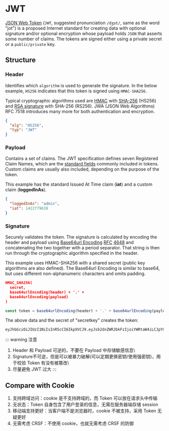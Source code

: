 # JWT

[JSON Web Token](https://jwt.io/) (`JWT`, suggested pronunciation `/dʒɒt/`, same as the word "jot") is a proposed Internet standard for creating data with optional signature and/or optional encryption whose payload holds `JSON` that asserts some number of claims. The tokens are signed either using a private secret or a `public/private` key.

## Structure

### Header

Identifies which `algorithm` is used to generate the signature. In the below example, `HS256` indicates that this token is signed using `HMAC-SHA256`.

Typical cryptographic algorithms used are [HMAC](https://en.wikipedia.org/wiki/HMAC) with [SHA-256](https://en.wikipedia.org/wiki/SHA-2) (HS256) and [RSA signature](https://en.wikipedia.org/wiki/Digital_signature) with SHA-256 (RS256). JWA (JSON Web Algorithms) RFC 7518 introduces many more for both authentication and encryption.

```json
{
  "alg": "HS256",
  "typ": "JWT"
}
```

### Payload

Contains a set of claims. The JWT specification defines seven Registered Claim Names, which are the [standard fields](https://en.wikipedia.org/wiki/JSON_Web_Token#Standard_fields) commonly included in tokens. Custom claims are usually also included, depending on the purpose of the token.

This example has the standard Issued At Time claim (**iat**) and a custom claim (**loggedInAs**).

```json
{
  "loggedInAs": "admin",
  "iat": 1422779638
}
```

### Signature

Securely validates the token. The signature is calculated by encoding the header and payload using [Base64url Encoding](https://en.wikipedia.org/wiki/Base64#URL_applications) [RFC](https://en.wikipedia.org/wiki/Request_for_Comments) [4648](https://datatracker.ietf.org/doc/html/rfc4648) and concatenating the two together with a period separator. That string is then run through the cryptographic algorithm specified in the header. 

This example uses HMAC-SHA256 with a shared secret (public key algorithms are also defined). The Base64url Encoding is similar to base64, but uses different non-alphanumeric characters and omits padding.

```json
HMAC_SHA256(
  secret,
  base64urlEncoding(header) + '.' +
  base64urlEncoding(payload)
)
```

```js
const token = base64urlEncoding(header) + '.' + base64urlEncoding(payload) + '.' + base64urlEncoding(signature)
```

The above data and the secret of "secretkey" creates the token:

```
eyJhbGciOiJIUzI1NiIsInR5cCI6IkpXVCJ9.eyJsb2dnZWRJbkFzIjoiYWRtaW4iLCJpYXQiOjE0MjI3Nzk2Mzh9.gzSraSYS8EXBxLN_oWnFSRgCzcmJmMjLiuyu5CSpyHI
```

::: warning 注意
1. Header 和 Payload 可逆的，不要在 Payload 中存储敏感信息\
2. Signature不可逆，但是可以被暴力破解(可以定期更换密钥/使用强密钥)，用于校验 Token 有没有被篡改\
3. 尽量避免 JWT 过大
:::

## Compare with Cookie

1. 支持跨域访问：cookie 是不支持跨域的，而 Token 可以放在请求头中传输
2. 无状态：Token 自身包含了用户登录的信息，无需在服务器端存储 session
3. 移动端支持更好：当客户端不是浏览器时，cookie 不被支持，采用 Token 无疑更好
4. 无需考虑 CRSF：不使用 cookie，也就无需考虑 CRSF 的防御